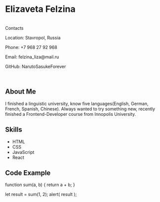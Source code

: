 <h1>Elizaveta Felzina</h1>
<br>
Contacts
<p>Location: Stavropol, Russia</p>
<p>Phone: +7 968 27 92 968</p>
<p>Email: felzina_liza@mail.ru</p>
<p>GitHub: NarutoSasukeForever</p>
<br>
<h2>About Me</h2>
I finished a linguistic university, know five languages(English, German, French, Spanish, Chinese). Always wanted to try something new, recently finished a Frontend-Developer course from Innopolis University.
<h2>Skills</h2>
<ul>
<li>HTML
<li>CSS
<li>JavaScript
<li>React
</ul>
<h2>Code Example</h2>
function sum(a, b) {
  return a + b;
}

let result = sum(1, 2);
alert( result );


